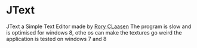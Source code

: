 JText
=====

JText a Simple Text Editor made by [Rory CLaasen](http://github.com/gogo98901)
The program is slow and is optimised for windows 8, othe os can make the textures go weird
the application is tested on windows 7 and 8


